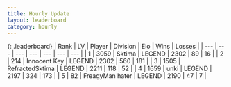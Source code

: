 ```yaml
---
title: Hourly Update
layout: leaderboard
category: hourly
---
```


{: .leaderboard}
| Rank | LV | Player | Division | Elo | Wins | Losses |
| --- | --- | --- | --- | --- | --- | --- |
| <span data-change="0">1</span> | 3059 | <span title="ID: 353063">Sktima</span> | LEGEND | <span data-change="0">2302</span> | <span data-change="0">89</span> | <span data-change="0">16</span> |
| <span data-change="0">2</span> | 214 | <span title="ID: 773025">Innocent Key</span> | LEGEND | <span data-change="0">2302</span> | <span data-change="0">560</span> | <span data-change="0">181</span> |
| <span data-change="0">3</span> | 1505 | <span title="ID: 402846">RefractedSktima</span> | LEGEND | <span data-change="0">2211</span> | <span data-change="0">118</span> | <span data-change="0">52</span> |
| <span data-change="0">4</span> | 1659 | <span title="ID: 692745">unki</span> | LEGEND | <span data-change="0">2197</span> | <span data-change="0">324</span> | <span data-change="0">173</span> |
| <span data-change="0">5</span> | 82 | <span title="ID: 728500">FreagyMan hater</span> | LEGEND | <span data-change="0">2190</span> | <span data-change="0">47</span> | <span data-change="0">7</span> |
